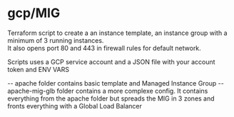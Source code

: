 # gcp/MIG
Terraform script to create a an instance template, an instance group with a minimum of 3 running instances.  
It also opens port 80 and 443 in firewall rules for default network.

Scripts uses a GCP service account and a JSON file with your account token and ENV VARS

-- apache folder contains basic template and Managed Instance Group
-- apache-mig-glb folder contains a more complexe config. It contains everything from the apache folder but spreads the MIG in 3 zones and fronts everything with a Global Load Balancer
